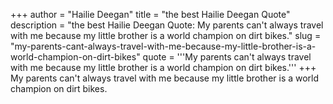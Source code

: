 +++
author = "Hailie Deegan"
title = "the best Hailie Deegan Quote"
description = "the best Hailie Deegan Quote: My parents can't always travel with me because my little brother is a world champion on dirt bikes."
slug = "my-parents-cant-always-travel-with-me-because-my-little-brother-is-a-world-champion-on-dirt-bikes"
quote = '''My parents can't always travel with me because my little brother is a world champion on dirt bikes.'''
+++
My parents can't always travel with me because my little brother is a world champion on dirt bikes.
